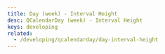 ```yaml
---
title: Day (week) - Interval Height
desc: QCalendarDay (week) - Interval Height
keys: developing
related:
  - /developing/qcalendarday/day-interval-height
---
```


<example-viewer
  title="Interval Height"
  file="WeekIntervalHeight"
  codepen-title="QCalendarDay"
/>
